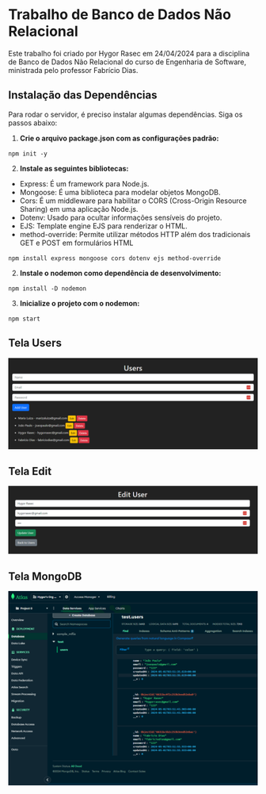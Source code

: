 # Trabalho de Banco de Dados Não Relacional

Este trabalho foi criado por Hygor Rasec em 24/04/2024 para a disciplina de Banco de Dados Não Relacional do curso de Engenharia de Software, ministrada pelo professor Fabrício Dias.

## Instalação das Dependências

Para rodar o servidor, é preciso instalar algumas dependências. Siga os passos abaixo:

1. **Crie o arquivo package.json com as configurações padrão:**
```
npm init -y
```

2. **Instale as seguintes bibliotecas:**
- Express: É um framework para Node.js.
- Mongoose: É uma biblioteca para modelar objetos MongoDB.
- Cors: É um middleware para habilitar o CORS (Cross-Origin Resource Sharing) em uma aplicação Node.js.
- Dotenv: Usado para ocultar informações sensíveis do projeto.
- EJS: Template engine EJS para renderizar o HTML.
- method-override: Permite utilizar métodos HTTP além dos tradicionais GET e POST em formulários HTML

```
npm install express mongoose cors dotenv ejs method-override
```

2. **Instale o nodemon como dependência de desenvolvimento:**
```
npm install -D nodemon
```

3. **Inicialize o projeto com o nodemon:**
```
npm start
```

## Tela Users
![Tela Users](https://github.com/hygorrasec/backend_mongodb_nodejs/blob/main/imgs/users.png)

## Tela Edit
![Tela Edit](https://github.com/hygorrasec/backend_mongodb_nodejs/blob/main/imgs/edit.png)

## Tela MongoDB
![Tela MongoDB](https://github.com/hygorrasec/backend_mongodb_nodejs/blob/main/imgs/mongodb.png)
